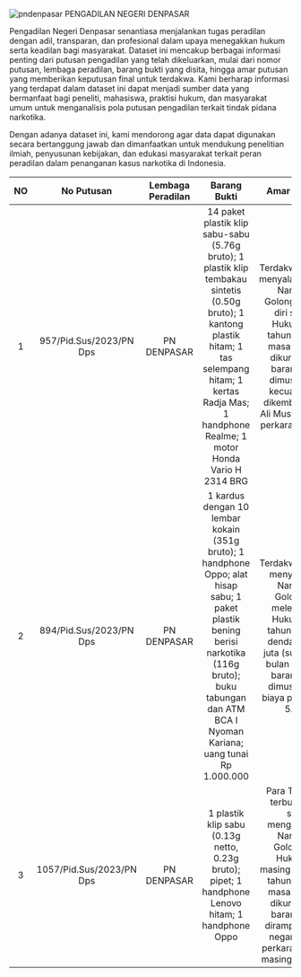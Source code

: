 
![pndenpasar](https://github.com/user-attachments/assets/632ae3fd-ba1e-45ff-bc3d-bd17752fd230) PENGADILAN NEGERI DENPASAR

Pengadilan Negeri Denpasar senantiasa menjalankan tugas peradilan dengan adil, transparan, dan profesional dalam upaya menegakkan hukum serta keadilan bagi masyarakat. Dataset ini mencakup berbagai informasi penting dari putusan pengadilan yang telah dikeluarkan, mulai dari nomor putusan, lembaga peradilan, barang bukti yang disita, hingga amar putusan yang memberikan keputusan final untuk terdakwa. Kami berharap informasi yang terdapat dalam dataset ini dapat menjadi sumber data yang bermanfaat bagi peneliti, mahasiswa, praktisi hukum, dan masyarakat umum untuk menganalisis pola putusan pengadilan terkait tindak pidana narkotika.

Dengan adanya dataset ini, kami mendorong agar data dapat digunakan secara bertanggung jawab dan dimanfaatkan untuk mendukung penelitian ilmiah, penyusunan kebijakan, dan edukasi masyarakat terkait peran peradilan dalam penanganan kasus narkotika di Indonesia.


| NO  | No Putusan                    | Lembaga Peradilan | Barang Bukti                                                                                                                                                                                                                                                                                                                                                     | Amar Putusan                                                                                                                                                                                                                                                                                                                                                                                                                                                                                                                                                                  |
|:---:|:------------------------------:|:-----------------:|:------------------------------------------------------------------------------------------------------------------------------------------------------------------------------------------------------------------------------------------------------------------------------------------------------------------------------------------------------------------:|:-----------------------------------------------------------------------------------------------------------------------------------------------------------------------------------------------------------------------------------------------------------------------------------------------------------------------------------------------------------------------------------------------------------------------------------------------------------------------------------------------------------------------------------------------------------------------------:|
| 1   | 957/Pid.Sus/2023/PN Dps        | PN DENPASAR       | 14 paket plastik klip sabu-sabu (5.76g bruto); 1 plastik klip tembakau sintetis (0.50g bruto); 1 kantong plastik hitam; 1 tas selempang hitam; 1 kertas Radja Mas; 1 handphone Realme; 1 motor Honda Vario H 2314 BRG                                                                                                                                           | Terdakwa terbukti menyalahgunakan Narkotika Golongan I bagi diri sendiri. Hukuman: 3 tahun penjara; masa tahanan dikurangkan; barang bukti dimusnahkan kecuali motor dikembalikan ke Ali Mustofa; biaya perkara Rp 5.000                                                                                                                                                                                                                                                                                                            |
| 2   | 894/Pid.Sus/2023/PN Dps        | PN DENPASAR       | 1 kardus dengan 10 lembar kokain (351g bruto); 1 handphone Oppo; alat hisap sabu; 1 paket plastik bening berisi narkotika (116g bruto); buku tabungan dan ATM BCA I Nyoman Kariana; uang tunai Rp 1.000.000                                                                                                              | Terdakwa terbukti menyediakan Narkotika Golongan I melebihi 5g. Hukuman: 7 tahun penjara, denda Rp 800 juta (subsidiar 3 bulan penjara); barang bukti dimusnahkan; biaya perkara Rp 5.000                                                                                                                                                                                                                                                                                                                                            |
| 3   | 1057/Pid.Sus/2023/PN Dps       | PN DENPASAR       | 1 plastik klip sabu (0.13g netto, 0.23g bruto); pipet; 1 handphone Lenovo hitam; 1 handphone Oppo                                                                                                                                                                                                                         | Para Terdakwa terbukti turut serta menggunakan Narkotika Golongan I. Hukuman: masing-masing 2 tahun penjara; masa tahanan dikurangkan; barang bukti dirampas untuk negara; biaya perkara masing-masing Rp 5.000                                                                                                                                                                                                                                                                                                                      |

